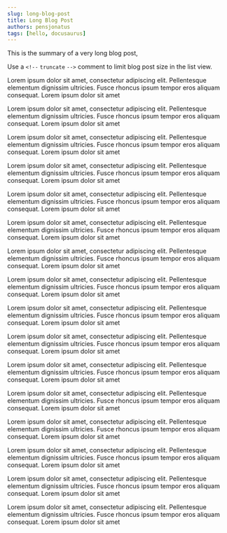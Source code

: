 ```yaml
---
slug: long-blog-post
title: Long Blog Post
authors: pensjonatus
tags: [hello, docusaurus]
---
```


This is the summary of a very long blog post,

Use a `<!--` `truncate` `-->` comment to limit blog post size in the list view.

<!--truncate-->

Lorem ipsum dolor sit amet, consectetur adipiscing elit. Pellentesque elementum
dignissim ultricies. Fusce rhoncus ipsum tempor eros aliquam consequat. Lorem
ipsum dolor sit amet

Lorem ipsum dolor sit amet, consectetur adipiscing elit. Pellentesque elementum
dignissim ultricies. Fusce rhoncus ipsum tempor eros aliquam consequat. Lorem
ipsum dolor sit amet

Lorem ipsum dolor sit amet, consectetur adipiscing elit. Pellentesque elementum
dignissim ultricies. Fusce rhoncus ipsum tempor eros aliquam consequat. Lorem
ipsum dolor sit amet

Lorem ipsum dolor sit amet, consectetur adipiscing elit. Pellentesque elementum
dignissim ultricies. Fusce rhoncus ipsum tempor eros aliquam consequat. Lorem
ipsum dolor sit amet

Lorem ipsum dolor sit amet, consectetur adipiscing elit. Pellentesque elementum
dignissim ultricies. Fusce rhoncus ipsum tempor eros aliquam consequat. Lorem
ipsum dolor sit amet

Lorem ipsum dolor sit amet, consectetur adipiscing elit. Pellentesque elementum
dignissim ultricies. Fusce rhoncus ipsum tempor eros aliquam consequat. Lorem
ipsum dolor sit amet

Lorem ipsum dolor sit amet, consectetur adipiscing elit. Pellentesque elementum
dignissim ultricies. Fusce rhoncus ipsum tempor eros aliquam consequat. Lorem
ipsum dolor sit amet

Lorem ipsum dolor sit amet, consectetur adipiscing elit. Pellentesque elementum
dignissim ultricies. Fusce rhoncus ipsum tempor eros aliquam consequat. Lorem
ipsum dolor sit amet

Lorem ipsum dolor sit amet, consectetur adipiscing elit. Pellentesque elementum
dignissim ultricies. Fusce rhoncus ipsum tempor eros aliquam consequat. Lorem
ipsum dolor sit amet

Lorem ipsum dolor sit amet, consectetur adipiscing elit. Pellentesque elementum
dignissim ultricies. Fusce rhoncus ipsum tempor eros aliquam consequat. Lorem
ipsum dolor sit amet

Lorem ipsum dolor sit amet, consectetur adipiscing elit. Pellentesque elementum
dignissim ultricies. Fusce rhoncus ipsum tempor eros aliquam consequat. Lorem
ipsum dolor sit amet

Lorem ipsum dolor sit amet, consectetur adipiscing elit. Pellentesque elementum
dignissim ultricies. Fusce rhoncus ipsum tempor eros aliquam consequat. Lorem
ipsum dolor sit amet

Lorem ipsum dolor sit amet, consectetur adipiscing elit. Pellentesque elementum
dignissim ultricies. Fusce rhoncus ipsum tempor eros aliquam consequat. Lorem
ipsum dolor sit amet

Lorem ipsum dolor sit amet, consectetur adipiscing elit. Pellentesque elementum
dignissim ultricies. Fusce rhoncus ipsum tempor eros aliquam consequat. Lorem
ipsum dolor sit amet

Lorem ipsum dolor sit amet, consectetur adipiscing elit. Pellentesque elementum
dignissim ultricies. Fusce rhoncus ipsum tempor eros aliquam consequat. Lorem
ipsum dolor sit amet

Lorem ipsum dolor sit amet, consectetur adipiscing elit. Pellentesque elementum
dignissim ultricies. Fusce rhoncus ipsum tempor eros aliquam consequat. Lorem
ipsum dolor sit amet
